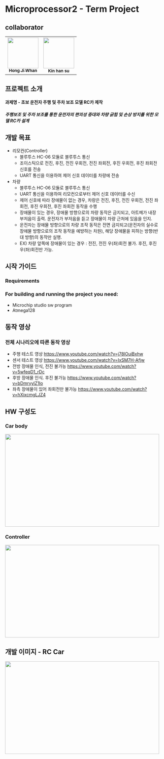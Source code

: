 # Microprocessor2 - Term Project
## collaborator
<table>
  <tr>
  <!--
  <td align="center"><b>Team Leader</b></sub></a><br /></td>
  <td align="center"><b>Autonomous Driving</b></sub></a><br /></td>
  <td align="center"><b>S/W</b></sub></a><br /></td>
  <td align="center"><b>S/W</b></sub></a><br /></td>
  -->
  </tr>
    <td align="center"><a href="https://github.com/HJW-storage"><img src="https://user-images.githubusercontent.com/103934004/229440749-5e448f84-ee88-48d5-8d2e-22881c1d4baf.jpeg" width="100px;" alt=""/><br /><sub><b>Hong Ji Whan</b></sub></a><br /></td>
    <td align="center"><img src="https://user-images.githubusercontent.com/113449410/231176805-0df7a553-98de-4d5c-a073-c084e019d3ac.jpg" width="100px;" alt=""/><br /><sub><b>Kin han su</b></sub><br /></td>
  </tr>
</table>
<!-- ![RC_CAR body](https://user-images.githubusercontent.com/113449410/231169656-a39c019c-36e5-48e5-b870-96224d49c9e3.jpg) -->

<!-- ### 이미지 사이즈 조절 -->



## 프로젝트 소개
#### 과제명 - 초보 운전자 주행 및 주차 보조 모델 RC카 제작
##### 주행보조 및 주차 보조를 통한 운전자의 편의성 증대와 차량 긁힘 및 손상 방지를 위한 모델 RC카 설계

## 개발 목표
* 리모컨(Controller)
  - 블루투스 HC-06 모듈로 블루투스 통신
  - 조이스틱으로 전진, 후진, 전진 우회전, 전진 좌회전, 후진 우회전, 후진 좌회전 신호를 전송
  - UART 통신을 이용하여 제어 신호 데이터를 차량에 전송 
* 차량
  - 블루투스 HC-06 모듈로 블루투스 통신
  - UART 통신을 이용하여 리모컨으로부터 제어 신호 데이터를 수신
  - 제어 신호에 따라 장애물이 없는 경우, 차량은 전진, 후진, 전진 우회전, 전진 좌회전, 후진 우회전, 후진 좌회전 동작을 수행
  - 장애물이 있는 경우, 장애물 방향으로의 차량 동작은 금지되고, 아트메가 내장 부저음이 출력. 운전자가 부저음을 듣고 장애물이 차량 근처에 있음을 인지.
  - 운전자는 장애물 방향으로의 차량 조작 동작은 전면 금지되고(운전자의 실수로 장애물 방향으로의 조작 동작을 예방하는 차원), 해당 장애물을 피하는 방향(반대 방향)의 동작만 실행. 
  - EX) 차량 앞쪽에 장애물이 있는 경우 : 전진, 전진 우(좌)회전 불가. 후진, 후진 우(좌)회전만 가능. 
                                    
## 시작 가이드
### Requirements  
### For building and running the project you need:
* Microchip studio sw program 
* Atmega128 

## 동작 영상
### 전체 시나리오에 따른 동작 영상
* 주행 테스트 영상 https://www.youtube.com/watch?v=j78lOuiBxhw
* 센서 테스트 영상 https://www.youtube.com/watch?v=IxSM7H-Afjw
* 전방 장애물 인식, 전진 불가능 https://www.youtube.com/watch?v=5wfeqD1_rDc
* 후방 장애물 인식. 후진 불가능 https://www.youtube.com/watch?v=bDmryylZ1Io
* 좌측 장애물이 있어 좌회전만 불가능 https://www.youtube.com/watch?v=hXixcmgLJZ4

## HW 구성도 
### Car body
<img src="https://user-images.githubusercontent.com/113449410/231181395-a209ace5-1c47-425d-8cff-d4a0e292b178.png"  width="500" height="300">

### Controller
<img src="https://user-images.githubusercontent.com/113449410/231181509-5d642896-f78a-47aa-9b83-5dc152e6be20.png"  width="500" height="300">

## 개발 이미지 - RC Car
<img src="https://user-images.githubusercontent.com/113449410/231184237-7381bc5b-d67c-490a-82f4-ad78534c6a38.jpg"  width="500" height="300">

